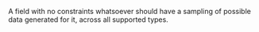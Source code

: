 A field with no constraints whatsoever should have a sampling of possible data generated for it, across all supported types.